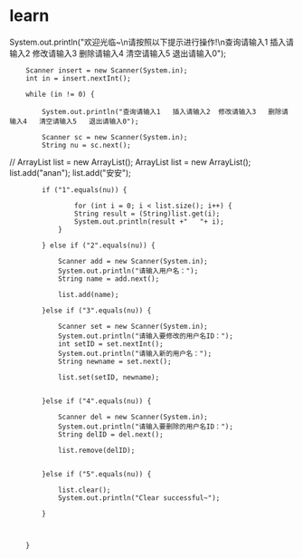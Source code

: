 # learn

System.out.println("欢迎光临~\n请按照以下提示进行操作!\n查询请输入1   插入请输入2  修改请输入3   删除请输入4   清空请输入5   退出请输入0");
		
		Scanner insert = new Scanner(System.in);
		int in = insert.nextInt();
		
		while (in != 0) {
			
			System.out.println("查询请输入1   插入请输入2  修改请输入3   删除请输入4   清空请输入5   退出请输入0");
			
			Scanner sc = new Scanner(System.in);
			String nu = sc.next();	
						
//			ArrayList<String> list = new ArrayList<String>();
			ArrayList list = new ArrayList();
			list.add("anan");
			list.add("安安");
				
			
			if ("1".equals(nu)) {
				
					for (int i = 0; i < list.size(); i++) {
					String result = (String)list.get(i);
					System.out.println(result +"   "+ i);				
				}
				
			} else if ("2".equals(nu)) {
				
				Scanner add = new Scanner(System.in);
				System.out.println("请输入用户名：");
				String name = add.next();

				list.add(name);				

			}else if ("3".equals(nu)) {
				
				Scanner set = new Scanner(System.in);
				System.out.println("请输入要修改的用户名ID：");
				int setID = set.nextInt();
				System.out.println("请输入新的用户名：");
				String newname = set.next();
				
				list.set(setID, newname);
				
				
			}else if ("4".equals(nu)) {
				
				Scanner del = new Scanner(System.in);
				System.out.println("请输入要删除的用户名ID：");
				String delID = del.next();
				
				list.remove(delID);
				
				
			}else if ("5".equals(nu)) {
				
				list.clear();
				System.out.println("Clear successful~");
				
			}
			
			
			
		}
